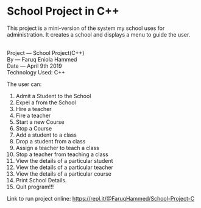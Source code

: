 # School Project in C++
This project is a mini-version of the system my school uses for administration.  It creates a school and displays a menu to guide the user.

<br>Project — School Project(C++)
<br>By — Faruq Eniola Hammed
<br>Date — April 9th 2019
<br>Technology Used: C++

The user can: 
1. Admit a Student to the School
2. Expel a from the School
3. Hire a teacher
4. Fire a teacher
5. Start a new Course
6. Stop a Course
7. Add a student to a class
8. Drop a student from a class
9. Assign a teacher to teach a class
10. Stop a teacher from teaching a class
11. View the details of a particular student
12. View the details of a particular teacher
13. View the details of a particular course
14. Print School Details.
15. Quit program!!!

Link to run project online: https://repl.it/@FaruqHammed/School-Project-C
